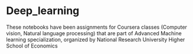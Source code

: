 # Deep_learning
These notebooks have been assignments for Coursera classes (Computer vision, Natural language processing) that are 
part of Advanced Machine learning specialization, organized by National Research University Higher School of Economics
